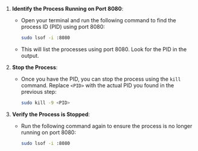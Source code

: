 1. **Identify the Process Running on Port 8080**:
   - Open your terminal and run the following command to find the process ID (PID) using port 8080:
     ```sh
     sudo lsof -i :8080
     ```
   - This will list the processes using port 8080. Look for the PID in the output.

2. **Stop the Process**:
   - Once you have the PID, you can stop the process using the `kill` command. Replace `<PID>` with the actual PID you found in the previous step:
     ```sh
     sudo kill -9 <PID>
     ```

3. **Verify the Process is Stopped**:
   - Run the following command again to ensure the process is no longer running on port 8080:
     ```sh
     sudo lsof -i :8080
     ```
